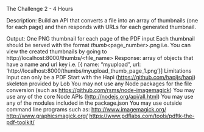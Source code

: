 The Challenge
2 - 4 Hours

Description:
Build an API that converts a file into an array of thumbnails (one for each page) and then responds with URLs for each generated thumbnail. 

Output:
One PNG thumbnail for each page of the PDF input
Each thumbnail should be served with the format <name>_thumb_<page_number>.png
i.e. You can view the created thumbnails by going to http://localhost:8000/thumbs/<file_name>
Response:
array of objects that have a name and url key
i.e. [{ name: “myupload”, url: ‘http://localhost:8000/thumbs/myupload_thumb_page_1.png’}]
Limitations
Input can only be a PDF
Start with the Hapi (https://github.com/hapijs/hapi) skeleton provided by Lob
You may not use any Node packages for the file conversion (such as https://github.com/rsms/node-imagemagick)
You may use any of the core Node APIs (http://nodejs.org/api/all.html)
You may use any of the modules included in the package.json
You may use outside command line programs such as:
http://www.imagemagick.org/ 
http://www.graphicsmagick.org/
https://www.pdflabs.com/tools/pdftk-the-pdf-toolkit/
